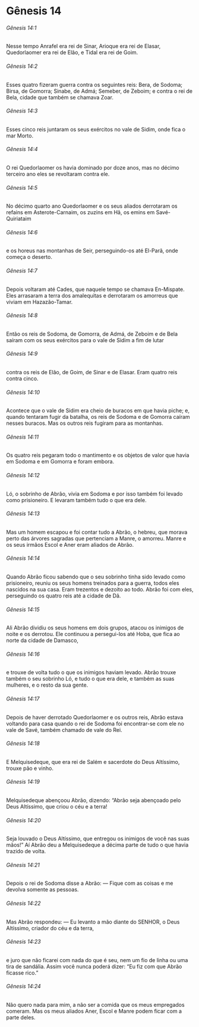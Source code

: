 # Gênesis 14

###### Gênesis 14:1

Nesse tempo Anrafel era rei de Sinar, Arioque era rei de Elasar, Quedorlaomer era rei de Elão, e Tidal era rei de Goim.

###### Gênesis 14:2

Esses quatro fizeram guerra contra os seguintes reis: Bera, de Sodoma; Birsa, de Gomorra; Sinabe, de Admá; Semeber, de Zeboim; e contra o rei de Bela, cidade que também se chamava Zoar.

###### Gênesis 14:3

Esses cinco reis juntaram os seus exércitos no vale de Sidim, onde fica o mar Morto.

###### Gênesis 14:4

O rei Quedorlaomer os havia dominado por doze anos, mas no décimo terceiro ano eles se revoltaram contra ele.

###### Gênesis 14:5

No décimo quarto ano Quedorlaomer e os seus aliados derrotaram os refains em Asterote-Carnaim, os zuzins em Hã, os emins em Savé-Quiriataim

###### Gênesis 14:6

e os horeus nas montanhas de Seir, perseguindo-os até El-Parã, onde começa o deserto.

###### Gênesis 14:7

Depois voltaram até Cades, que naquele tempo se chamava En-Mispate. Eles arrasaram a terra dos amalequitas e derrotaram os amorreus que viviam em Hazazão-Tamar.

###### Gênesis 14:8

Então os reis de Sodoma, de Gomorra, de Admá, de Zeboim e de Bela saíram com os seus exércitos para o vale de Sidim a fim de lutar

###### Gênesis 14:9

contra os reis de Elão, de Goim, de Sinar e de Elasar. Eram quatro reis contra cinco.

###### Gênesis 14:10

Acontece que o vale de Sidim era cheio de buracos em que havia piche; e, quando tentaram fugir da batalha, os reis de Sodoma e de Gomorra caíram nesses buracos. Mas os outros reis fugiram para as montanhas.

###### Gênesis 14:11

Os quatro reis pegaram todo o mantimento e os objetos de valor que havia em Sodoma e em Gomorra e foram embora.

###### Gênesis 14:12

Ló, o sobrinho de Abrão, vivia em Sodoma e por isso também foi levado como prisioneiro. E levaram também tudo o que era dele.

###### Gênesis 14:13

Mas um homem escapou e foi contar tudo a Abrão, o hebreu, que morava perto das árvores sagradas que pertenciam a Manre, o amorreu. Manre e os seus irmãos Escol e Aner eram aliados de Abrão.

###### Gênesis 14:14

Quando Abrão ficou sabendo que o seu sobrinho tinha sido levado como prisioneiro, reuniu os seus homens treinados para a guerra, todos eles nascidos na sua casa. Eram trezentos e dezoito ao todo. Abrão foi com eles, perseguindo os quatro reis até a cidade de Dã.

###### Gênesis 14:15

Ali Abrão dividiu os seus homens em dois grupos, atacou os inimigos de noite e os derrotou. Ele continuou a persegui-los até Hoba, que fica ao norte da cidade de Damasco,

###### Gênesis 14:16

e trouxe de volta tudo o que os inimigos haviam levado. Abrão trouxe também o seu sobrinho Ló, e tudo o que era dele, e também as suas mulheres, e o resto da sua gente.

###### Gênesis 14:17

Depois de haver derrotado Quedorlaomer e os outros reis, Abrão estava voltando para casa quando o rei de Sodoma foi encontrar-se com ele no vale de Savé, também chamado de vale do Rei.

###### Gênesis 14:18

E Melquisedeque, que era rei de Salém e sacerdote do Deus Altíssimo, trouxe pão e vinho.

###### Gênesis 14:19

Melquisedeque abençoou Abrão, dizendo: “Abrão seja abençoado pelo Deus Altíssimo, que criou o céu e a terra!

###### Gênesis 14:20

Seja louvado o Deus Altíssimo, que entregou os inimigos de você nas suas mãos!” Aí Abrão deu a Melquisedeque a décima parte de tudo o que havia trazido de volta.

###### Gênesis 14:21

Depois o rei de Sodoma disse a Abrão: — Fique com as coisas e me devolva somente as pessoas.

###### Gênesis 14:22

Mas Abrão respondeu: — Eu levanto a mão diante do SENHOR, o Deus Altíssimo, criador do céu e da terra,

###### Gênesis 14:23

e juro que não ficarei com nada do que é seu, nem um fio de linha ou uma tira de sandália. Assim você nunca poderá dizer: “Eu fiz com que Abrão ficasse rico.”

###### Gênesis 14:24

Não quero nada para mim, a não ser a comida que os meus empregados comeram. Mas os meus aliados Aner, Escol e Manre podem ficar com a parte deles.

